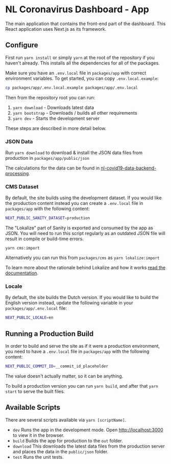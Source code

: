 # NL Coronavirus Dashboard - App

The main application that contains the front-end part of the dashboard. This
React application uses Next.js as its framework.

## Configure

First run `yarn install` or simply `yarn` at the root of the repository if you
haven't already. This installs all the dependencies for all of the packages.

Make sure you have an `.env.local` file in `packages/app` with correct environment variables. To
get started, you can copy `.env.local.example`:

```sh
cp packages/app/.env.local.example packages/app/.env.local
```

Then from the repository root you can run:

1. `yarn download` - Downloads latest data
2. `yarn bootstrap` - Downloads / builds all other requirements
3. `yarn dev` - Starts the development server

These steps are described in more detail below.

### JSON Data

Run `yarn download` to download & install the JSON data files from production in
`packages/app/public/json`

The calculations for the data can be found in
[nl-covid19-data-backend-processing](https://github.com/minvws/nl-covid19-data-backend-processing).

### CMS Dataset

By default, the site builds using the development dataset. If you would like the
production content instead you can create a `.env.local` file in `packages/app`
with the following content:

```sh
NEXT_PUBLIC_SANITY_DATASET=production
```

The "Lokalize" part of Sanity is exported and consumed by the app as JSON. You will
need to run this script regularly as an outdated JSON file will result in
compile or build-time errors.

`yarn cms:import`

Alternatively you can run this from `packages/cms` as `yarn lokalize:import`

To learn more about the rationale behind Lokalize and how it works [read the documentation](/packages/cms/README.md#lokalize-texts).

### Locale

By default, the site builds the Dutch version. If you would like to build the English
version instead, update the following variable in your `packages/app/.env.local` file:

```sh
NEXT_PUBLIC_LOCALE=en
```

## Running a Production Build

In order to build and serve the site as if it were a production environment, you
need to have a `.env.local` file in `packages/app` with the following content:

```sh
NEXT_PUBLIC_COMMIT_ID=__commit_id_placeholder
```

The value doesn't actually matter, so it can be anything.

To build a production version you can run `yarn build`, and after that `yarn start` to
serve the built files.

## Available Scripts

There are several scripts available via `yarn [scriptName]`.

- `dev` Runs the app in the development mode. Open [http://localhost:3000](http://localhost:3000) to view
  it in the browser.
- `build` Builds the app for production to the `out` folder.
- `download` This downloads the latest data files from the production server and
  places the data in the `public/json` folder.
- `test` Runs the unit tests.
